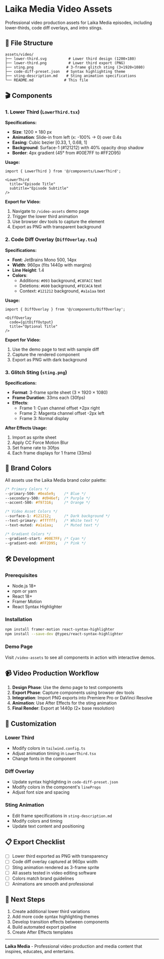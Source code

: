 # Laika Media Video Assets

Professional video production assets for Laika Media episodes, including lower-thirds, code diff overlays, and intro stings.

## 📁 File Structure

```
assets/video/
├── lower-third.svg          # Lower third design (1200×180)
├── lower-third.png          # Lower third export (PNG)
├── sting.png               # 3-frame glitch sting (3×1920×1080)
├── code-diff-preset.json   # Syntax highlighting theme
├── sting-description.md    # Sting animation specifications
└── README.md              # This file
```

## 🎬 Components

### 1. Lower Third (`LowerThird.tsx`)

**Specifications:**
- **Size**: 1200 × 180 px
- **Animation**: Slide-in from left (x: -100% → 0) over 0.4s
- **Easing**: Cubic bezier [0.33, 1, 0.68, 1]
- **Background**: Surface-1 (#121212) with 40% opacity drop shadow
- **Border**: 4px gradient (45° from #00E7FF to #FF2D95)

**Usage:**
```tsx
import { LowerThird } from '@/components/LowerThird';

<LowerThird 
  title="Episode Title" 
  subtitle="Episode Subtitle" 
/>
```

**Export for Video:**
1. Navigate to `/video-assets` demo page
2. Trigger the lower third animation
3. Use browser dev tools to capture the element
4. Export as PNG with transparent background

### 2. Code Diff Overlay (`DiffOverlay.tsx`)

**Specifications:**
- **Font**: JetBrains Mono 500, 14px
- **Width**: 960px (fits 1440p with margins)
- **Line Height**: 1.4
- **Colors**: 
  - Additions: `#093` background, `#C8FACC` text
  - Deletions: `#600` background, `#FECACA` text
  - Context: `#121212` background, `#a1a1aa` text

**Usage:**
```tsx
import { DiffOverlay } from '@/components/DiffOverlay';

<DiffOverlay 
  code={gitDiffOutput} 
  title="Optional Title" 
/>
```

**Export for Video:**
1. Use the demo page to test with sample diff
2. Capture the rendered component
3. Export as PNG with dark background

### 3. Glitch Sting (`sting.png`)

**Specifications:**
- **Format**: 3-frame sprite sheet (3 × 1920 × 1080)
- **Frame Duration**: 33ms each (30fps)
- **Effects**: 
  - Frame 1: Cyan channel offset +2px right
  - Frame 2: Magenta channel offset -2px left
  - Frame 3: Normal display

**After Effects Usage:**
1. Import as sprite sheet
2. Apply CC Force Motion Blur
3. Set frame rate to 30fps
4. Each frame displays for 1 frame (33ms)

## 🎨 Brand Colors

All assets use the Laika Media brand color palette:

```css
/* Primary Colors */
--primary-500: #0ea5e9;    /* Blue */
--secondary-500: #d946ef;  /* Purple */
--accent-500: #f97316;     /* Orange */

/* Video Asset Colors */
--surface-1: #121212;      /* Dark background */
--text-primary: #ffffff;   /* White text */
--text-muted: #a1a1aa;     /* Muted text */

/* Gradient Colors */
--gradient-start: #00E7FF; /* Cyan */
--gradient-end: #FF2D95;   /* Pink */
```

## 🛠️ Development

### Prerequisites
- Node.js 18+
- npm or yarn
- React 18+
- Framer Motion
- React Syntax Highlighter

### Installation
```bash
npm install framer-motion react-syntax-highlighter
npm install --save-dev @types/react-syntax-highlighter
```

### Demo Page
Visit `/video-assets` to see all components in action with interactive demos.

## 📹 Video Production Workflow

1. **Design Phase**: Use the demo page to test components
2. **Export Phase**: Capture components using browser dev tools
3. **Integration**: Import PNG exports into Premiere Pro or DaVinci Resolve
4. **Animation**: Use After Effects for the sting animation
5. **Final Render**: Export at 1440p (2× base resolution)

## 🔧 Customization

### Lower Third
- Modify colors in `tailwind.config.ts`
- Adjust animation timing in `LowerThird.tsx`
- Change fonts in the component

### Diff Overlay
- Update syntax highlighting in `code-diff-preset.json`
- Modify colors in the component's `lineProps`
- Adjust font size and spacing

### Sting Animation
- Edit frame specifications in `sting-description.md`
- Modify colors and timing
- Update text content and positioning

## 📋 Export Checklist

- [ ] Lower third exported as PNG with transparency
- [ ] Code diff overlay captured at 960px width
- [ ] Sting animation rendered as 3-frame sprite
- [ ] All assets tested in video editing software
- [ ] Colors match brand guidelines
- [ ] Animations are smooth and professional

## 🚀 Next Steps

1. Create additional lower third variations
2. Add more code syntax highlighting themes
3. Develop transition effects between components
4. Build automated export pipeline
5. Create After Effects templates

---

**Laika Media** - Professional video production and media content that inspires, educates, and entertains. 